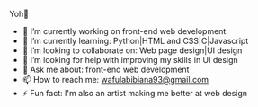 Yoh👋

- 🔭 I’m currently working on front-end web development.
- 🌱 I’m currently learning: Python|HTML and CSS|C|Javascript
- 👯 I’m looking to collaborate on: Web page design|UI design
- 🤔 I’m looking for help with improving my skills in UI design
- 💬 Ask me about: front-end web development
- 📫 How to reach me: wafulabibiana93@gmail.com
- ⚡ Fun fact: I'm also an artist making me better at web design
